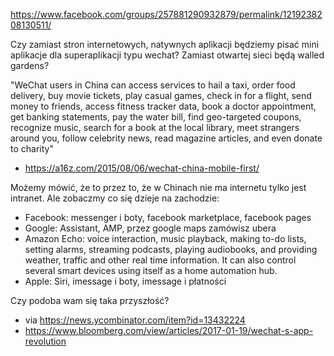 https://www.facebook.com/groups/257881290932879/permalink/1219238208130511/

Czy zamiast stron internetowych, natywnych aplikacji będziemy pisać mini aplikacje dla superaplikacji typu wechat? Zamiast otwartej sieci będą walled gardens?

"WeChat users in China can access services to hail a taxi, order food delivery, buy movie tickets, play casual games, check in for a flight, send money to friends, access fitness tracker data, book a doctor appointment, get banking statements, pay the water bill, find geo-targeted coupons, recognize music, search for a book at the local library, meet strangers around you, follow celebrity news, read magazine articles, and even donate to charity"
- https://a16z.com/2015/08/06/wechat-china-mobile-first/

Możemy mówić, że to przez to, że w Chinach nie ma internetu tylko jest intranet. Ale zobaczmy co się dzieje na zachodzie:

- Facebook: messenger i boty, facebook marketplace, facebook pages
- Google: Assistant, AMP, przez google maps zamówisz ubera
- Amazon Echo: voice interaction, music playback, making to-do lists, setting alarms, streaming podcasts, playing audiobooks, and providing weather, traffic and other real time information. It can also control several smart devices using itself as a home automation hub.
- Apple: Siri, imessage i boty, imessage i płatności

Czy podoba wam się taka przyszłość?

- via https://news.ycombinator.com/item?id=13432224
- https://www.bloomberg.com/view/articles/2017-01-19/wechat-s-app-revolution
